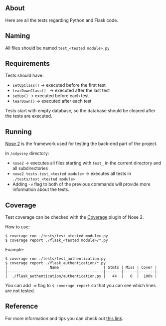 ## About

Here are all the tests regarding Python and Flask code.

## Naming

All files should be named `test_<tested module>.py`

## Requirements

Tests should have:
- `setUpClass()` -> executed before the first test
- `tearDownClass() ` -> executed after the last test
- `setUp()` -> executed before each test
- `tearDown()` -> executed after each test

Tests start with empty database, so the database should be cleared after the tests are executed.

## Running

[Nose 2](https://docs.nose2.io/en/latest/) is the framework used for testing the back-end part of the project.

In `/odyssey` directory:
- `nose2` -> executes all files starting with `test_` in the current directory and all subdirectories
- `nose2 tests.test_<tested module>` -> executes all tests in `./tests/test_<tested module>`
- Adding `-v` flag to both of the previous commands will provide more information about the tests.

## Coverage

Test coverage can be checked with the [Coverage](https://docs.nose2.io/en/latest/plugins/coverage.html) plugin of Nose 2.

How to use:
```
$ coverage run ./tests/test_<tested module>.py
$ coverage report ./flask_<tested module>/*.py
```

Example:
```
$ coverage run ./tests/test_authentication.py
$ coverage report ./flask_authentication/*.py 
|                   Name                    | Stmts | Miss | Cover |
|-------------------------------------------|-------|------|-------|
|  ./flask_authentication/authentication.py |   44  |   0  |  100% |
```

You can add `-m` flag to `$ coverage report` so that you can see which lines are not tested.

## Reference

For more information and tips you can check out [this link](https://www.patricksoftwareblog.com/unit-testing-a-flask-application/).